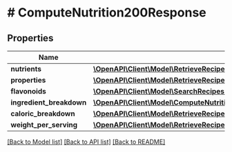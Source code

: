 # # ComputeNutrition200Response

## Properties

Name | Type | Description | Notes
------------ | ------------- | ------------- | -------------
**nutrients** | [**\OpenAPI\Client\Model\RetrieveRecipeInformation200ResponseNutritionIngredientBreakdownInnerNutrientsInner[]**](RetrieveRecipeInformation200ResponseNutritionIngredientBreakdownInnerNutrientsInner.md) |  | [optional]
**properties** | [**\OpenAPI\Client\Model\RetrieveRecipeInformation200ResponseNutritionFlavonoidsInner[]**](RetrieveRecipeInformation200ResponseNutritionFlavonoidsInner.md) |  | [optional]
**flavonoids** | [**\OpenAPI\Client\Model\SearchRecipes200ResponseRecipesInnerNutritionNutrientsInner[]**](SearchRecipes200ResponseRecipesInnerNutritionNutrientsInner.md) |  | [optional]
**ingredient_breakdown** | [**\OpenAPI\Client\Model\ComputeNutrition200ResponseIngredientBreakdownInner[]**](ComputeNutrition200ResponseIngredientBreakdownInner.md) |  | [optional]
**caloric_breakdown** | [**\OpenAPI\Client\Model\RetrieveRecipeInformation200ResponseNutritionCaloricBreakdown**](RetrieveRecipeInformation200ResponseNutritionCaloricBreakdown.md) |  | [optional]
**weight_per_serving** | [**\OpenAPI\Client\Model\RetrieveRecipeInformation200ResponseNutritionWeightPerServing**](RetrieveRecipeInformation200ResponseNutritionWeightPerServing.md) |  | [optional]

[[Back to Model list]](../../README.md#models) [[Back to API list]](../../README.md#endpoints) [[Back to README]](../../README.md)
